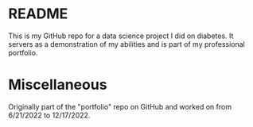 # README

This is my GitHub repo for a data science project I did on diabetes. It servers as a demonstration of my abilities and is part of my professional portfolio.

# Miscellaneous

Originally part of the "portfolio" repo on GitHub and worked on from 6/21/2022 to 12/17/2022.